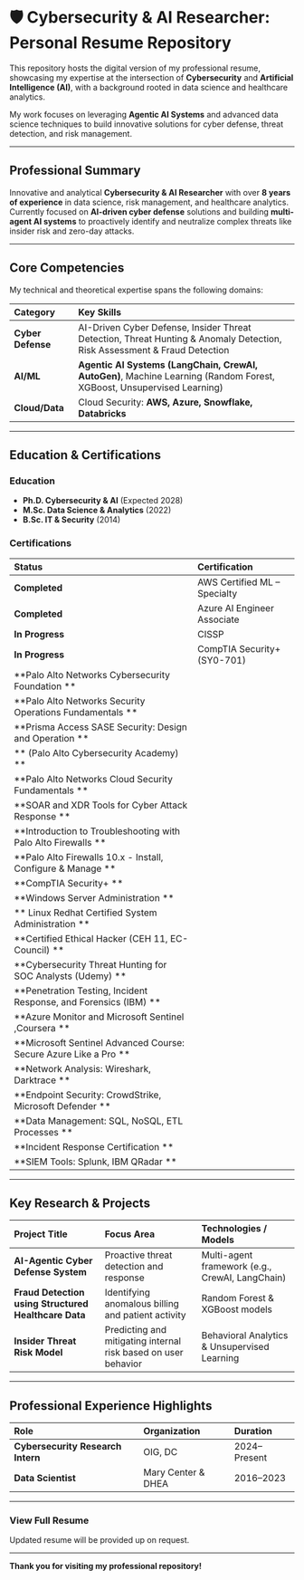 # 🛡️ Cybersecurity & AI Researcher: Personal Resume Repository

This repository hosts the digital version of my professional resume, showcasing my expertise at the intersection of **Cybersecurity** and **Artificial Intelligence (AI)**, with a background rooted in data science and healthcare analytics.

My work focuses on leveraging **Agentic AI Systems** and advanced data science techniques to build innovative solutions for cyber defense, threat detection, and risk management.

---

##  Professional Summary

Innovative and analytical **Cybersecurity & AI Researcher** with over **8 years of experience** in data science, risk management, and healthcare analytics. Currently focused on **AI-driven cyber defense** solutions and building **multi-agent AI systems** to proactively identify and neutralize complex threats like insider risk and zero-day attacks.

---

## Core Competencies

My technical and theoretical expertise spans the following domains:

| Category | Key Skills |
| :--- | :--- |
| **Cyber Defense** | AI-Driven Cyber Defense, Insider Threat Detection, Threat Hunting & Anomaly Detection, Risk Assessment & Fraud Detection |
| **AI/ML** | **Agentic AI Systems (LangChain, CrewAI, AutoGen)**, Machine Learning (Random Forest, XGBoost, Unsupervised Learning) |
| **Cloud/Data** | Cloud Security: **AWS, Azure, Snowflake, Databricks** |

---

##  Education & Certifications

### Education

* **Ph.D. Cybersecurity & AI** (Expected 2028)
* **M.Sc. Data Science & Analytics** (2022)
* **B.Sc. IT & Security** (2014)

### Certifications

| Status | Certification |
| :--- | :--- |
|  **Completed** | AWS Certified ML – Specialty |
|  **Completed** | Azure AI Engineer Associate |
|  **In Progress** | CISSP |
|  **In Progress** | CompTIA Security+ (SY0-701) |
|  **Palo Alto Networks Cybersecurity Foundation ** |
|  **Palo Alto Networks Security Operations Fundamentals ** |
|  **Prisma Access SASE Security: Design and Operation ** |
|  ** (Palo Alto Cybersecurity Academy) ** |
|  **Palo Alto Networks Cloud Security Fundamentals ** |
|  **SOAR and XDR Tools for Cyber Attack Response ** |
|  **Introduction to Troubleshooting with Palo Alto Firewalls ** |
|  **Palo Alto Firewalls 10.x - Install, Configure & Manage ** |
|  **CompTIA Security+ ** |
|  **Windows Server Administration ** |
|  ** Linux Redhat Certified System Administration ** |
|  **Certified Ethical Hacker (CEH 11, EC-Council) ** |
|  **Cybersecurity Threat Hunting for SOC Analysts (Udemy) ** |
|  **Penetration Testing, Incident Response, and Forensics (IBM) ** |
|  **Azure Monitor and Microsoft Sentinel ,Coursera ** |
|  **Microsoft Sentinel Advanced Course: Secure Azure Like a Pro ** |
|  **Network Analysis: Wireshark, Darktrace ** |
|  **Endpoint Security: CrowdStrike, Microsoft Defender ** |
|  **Data Management: SQL, NoSQL, ETL Processes ** |
|  **Incident Response Certification ** |
|  **SIEM Tools: Splunk, IBM QRadar ** |

---

## Key Research & Projects

| Project Title | Focus Area | Technologies / Models |
| :--- | :--- | :--- |
| **AI-Agentic Cyber Defense System** | Proactive threat detection and response | Multi-agent framework (e.g., CrewAI, LangChain) |
| **Fraud Detection using Structured Healthcare Data** | Identifying anomalous billing and patient activity | Random Forest & XGBoost models |
| **Insider Threat Risk Model** | Predicting and mitigating internal risk based on user behavior | Behavioral Analytics & Unsupervised Learning |

---

##  Professional Experience Highlights

| Role | Organization | Duration |
| :--- | :--- | :--- |
| **Cybersecurity Research Intern** | OIG, DC | 2024–Present |
| **Data Scientist** | Mary Center & DHEA | 2016–2023 |

---

### **View Full Resume**

 Updated resume will be provided up on request. 

***

**Thank you for visiting my professional repository!**
